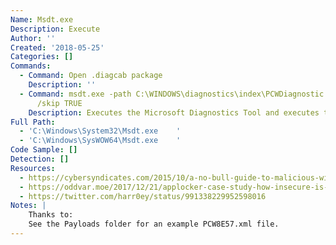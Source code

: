 ```yaml
---
Name: Msdt.exe
Description: Execute
Author: ''
Created: '2018-05-25'
Categories: []
Commands:
  - Command: Open .diagcab package
    Description: ''
  - Command: msdt.exe -path C:\WINDOWS\diagnostics\index\PCWDiagnostic.xml -af C:\PCW8E57.xml
      /skip TRUE
    Description: Executes the Microsoft Diagnostics Tool and executes the malicious .MSI referenced in the PCW8E57.xml file.
Full Path:
  - 'C:\Windows\System32\Msdt.exe    '
  - 'C:\Windows\SysWOW64\Msdt.exe    '
Code Sample: []
Detection: []
Resources:
  - https://cybersyndicates.com/2015/10/a-no-bull-guide-to-malicious-windows-trouble-shooting-packs-and-application-whitelist-bypass/
  - https://oddvar.moe/2017/12/21/applocker-case-study-how-insecure-is-it-really-part-2/
  - https://twitter.com/harr0ey/status/991338229952598016
Notes: |
    Thanks to:
    See the Payloads folder for an example PCW8E57.xml file.
---
```

